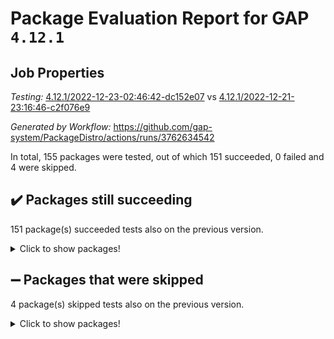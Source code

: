 # Package Evaluation Report for GAP `4.12.1`

## Job Properties

*Testing:* [4.12.1/2022-12-23-02:46:42-dc152e07](https://github.com/gap-system/PackageDistro/blob/data/reports/4.12.1/2022-12-23-02:46:42-dc152e07) vs [4.12.1/2022-12-21-23:16:46-c2f076e9](https://github.com/gap-system/PackageDistro/blob/data/reports/4.12.1/2022-12-21-23:16:46-c2f076e9)

*Generated by Workflow:* https://github.com/gap-system/PackageDistro/actions/runs/3762634542

In total, 155 packages were tested, out of which 151 succeeded, 0 failed and 4 were skipped.

## :heavy_check_mark: Packages still succeeding

151 package(s) succeeded tests also on the previous version.
<details><summary>Click to show packages!</summary>

- 4ti2interface 2022.09-01 [(success)](https://github.com/gap-system/PackageDistro/actions/runs/3762634542/jobs/6395618866)
- ace 5.6.1 [(success)](https://github.com/gap-system/PackageDistro/actions/runs/3762634542/jobs/6395618992)
- aclib 1.3.2 [(success)](https://github.com/gap-system/PackageDistro/actions/runs/3762634542/jobs/6395619084)
- agt 0.3 [(success)](https://github.com/gap-system/PackageDistro/actions/runs/3762634542/jobs/6395619168)
- alnuth 3.2.1 [(success)](https://github.com/gap-system/PackageDistro/actions/runs/3762634542/jobs/6395619245)
- anupq 3.2.6 [(success)](https://github.com/gap-system/PackageDistro/actions/runs/3762634542/jobs/6395619324)
- atlasrep 2.1.6 [(success)](https://github.com/gap-system/PackageDistro/actions/runs/3762634542/jobs/6395619409)
- autodoc 2022.10.20 [(success)](https://github.com/gap-system/PackageDistro/actions/runs/3762634542/jobs/6395619512)
- automata 1.15 [(success)](https://github.com/gap-system/PackageDistro/actions/runs/3762634542/jobs/6395619600)
- automgrp 1.3.2 [(success)](https://github.com/gap-system/PackageDistro/actions/runs/3762634542/jobs/6395619664)
- autpgrp 1.11 [(success)](https://github.com/gap-system/PackageDistro/actions/runs/3762634542/jobs/6395619752)
- cap 2022.12-15 [(success)](https://github.com/gap-system/PackageDistro/actions/runs/3762634542/jobs/6395619826)
- caratinterface 2.3.4 [(success)](https://github.com/gap-system/PackageDistro/actions/runs/3762634542/jobs/6395619894)
- cddinterface 2022.11.01 [(success)](https://github.com/gap-system/PackageDistro/actions/runs/3762634542/jobs/6395619962)
- circle 1.6.5 [(success)](https://github.com/gap-system/PackageDistro/actions/runs/3762634542/jobs/6395620031)
- classicpres 1.22 [(success)](https://github.com/gap-system/PackageDistro/actions/runs/3762634542/jobs/6395620101)
- cohomolo 1.6.10 [(success)](https://github.com/gap-system/PackageDistro/actions/runs/3762634542/jobs/6395620167)
- congruence 1.2.4 [(success)](https://github.com/gap-system/PackageDistro/actions/runs/3762634542/jobs/6395620226)
- corelg 1.56 [(success)](https://github.com/gap-system/PackageDistro/actions/runs/3762634542/jobs/6395620290)
- crime 1.6 [(success)](https://github.com/gap-system/PackageDistro/actions/runs/3762634542/jobs/6395620346)
- crisp 1.4.6 [(success)](https://github.com/gap-system/PackageDistro/actions/runs/3762634542/jobs/6395620404)
- crypting 0.10.4 [(success)](https://github.com/gap-system/PackageDistro/actions/runs/3762634542/jobs/6395620479)
- cryst 4.1.25 [(success)](https://github.com/gap-system/PackageDistro/actions/runs/3762634542/jobs/6395620552)
- crystcat 1.1.10 [(success)](https://github.com/gap-system/PackageDistro/actions/runs/3762634542/jobs/6395620620)
- ctbllib 1.3.4 [(success)](https://github.com/gap-system/PackageDistro/actions/runs/3762634542/jobs/6395620708)
- cubefree 1.19 [(success)](https://github.com/gap-system/PackageDistro/actions/runs/3762634542/jobs/6395620777)
- curlinterface 2.3.1 [(success)](https://github.com/gap-system/PackageDistro/actions/runs/3762634542/jobs/6395620836)
- cvec 2.7.6 [(success)](https://github.com/gap-system/PackageDistro/actions/runs/3762634542/jobs/6395620892)
- datastructures 0.3.0 [(success)](https://github.com/gap-system/PackageDistro/actions/runs/3762634542/jobs/6395620970)
- deepthought 1.0.6 [(success)](https://github.com/gap-system/PackageDistro/actions/runs/3762634542/jobs/6395621058)
- design 1.7 [(success)](https://github.com/gap-system/PackageDistro/actions/runs/3762634542/jobs/6395621135)
- difsets 2.3.1 [(success)](https://github.com/gap-system/PackageDistro/actions/runs/3762634542/jobs/6395621209)
- digraphs 1.6.1 [(success)](https://github.com/gap-system/PackageDistro/actions/runs/3762634542/jobs/6395621267)
- edim 1.3.6 [(success)](https://github.com/gap-system/PackageDistro/actions/runs/3762634542/jobs/6395621335)
- example 4.3.2 [(success)](https://github.com/gap-system/PackageDistro/actions/runs/3762634542/jobs/6395621408)
- examplesforhomalg 2022.11-01 [(success)](https://github.com/gap-system/PackageDistro/actions/runs/3762634542/jobs/6395621473)
- factint 1.6.3 [(success)](https://github.com/gap-system/PackageDistro/actions/runs/3762634542/jobs/6395621533)
- ferret 1.0.9 [(success)](https://github.com/gap-system/PackageDistro/actions/runs/3762634542/jobs/6395621589)
- fga 1.4.0 [(success)](https://github.com/gap-system/PackageDistro/actions/runs/3762634542/jobs/6395621661)
- fining 1.5.4 [(success)](https://github.com/gap-system/PackageDistro/actions/runs/3762634542/jobs/6395621723)
- float 1.0.3 [(success)](https://github.com/gap-system/PackageDistro/actions/runs/3762634542/jobs/6395621793)
- format 1.4.3 [(success)](https://github.com/gap-system/PackageDistro/actions/runs/3762634542/jobs/6395621850)
- forms 1.2.9 [(success)](https://github.com/gap-system/PackageDistro/actions/runs/3762634542/jobs/6395621920)
- fplsa 1.2.5 [(success)](https://github.com/gap-system/PackageDistro/actions/runs/3762634542/jobs/6395621988)
- fr 2.4.12 [(success)](https://github.com/gap-system/PackageDistro/actions/runs/3762634542/jobs/6395622045)
- francy 1.2.5 [(success)](https://github.com/gap-system/PackageDistro/actions/runs/3762634542/jobs/6395622227)
- fwtree 1.3 [(success)](https://github.com/gap-system/PackageDistro/actions/runs/3762634542/jobs/6395622307)
- gapdoc 1.6.6 [(success)](https://github.com/gap-system/PackageDistro/actions/runs/3762634542/jobs/6395622385)
- gauss 2022.12-01 [(success)](https://github.com/gap-system/PackageDistro/actions/runs/3762634542/jobs/6395622464)
- gaussforhomalg 2022.08-03 [(success)](https://github.com/gap-system/PackageDistro/actions/runs/3762634542/jobs/6395622527)
- gbnp 1.0.5 [(success)](https://github.com/gap-system/PackageDistro/actions/runs/3762634542/jobs/6395622594)
- generalizedmorphismsforcap 2022.12-01 [(success)](https://github.com/gap-system/PackageDistro/actions/runs/3762634542/jobs/6395622644)
- genss 1.6.8 [(success)](https://github.com/gap-system/PackageDistro/actions/runs/3762634542/jobs/6395622789)
- gradedmodules 2022.09-02 [(success)](https://github.com/gap-system/PackageDistro/actions/runs/3762634542/jobs/6395622857)
- gradedringforhomalg 2022.11-01 [(success)](https://github.com/gap-system/PackageDistro/actions/runs/3762634542/jobs/6395622930)
- grape 4.9.0 [(success)](https://github.com/gap-system/PackageDistro/actions/runs/3762634542/jobs/6395623002)
- groupoids 1.71 [(success)](https://github.com/gap-system/PackageDistro/actions/runs/3762634542/jobs/6395623071)
- grpconst 2.6.3 [(success)](https://github.com/gap-system/PackageDistro/actions/runs/3762634542/jobs/6395623132)
- guarana 0.96.3 [(success)](https://github.com/gap-system/PackageDistro/actions/runs/3762634542/jobs/6395623201)
- guava 3.17 [(success)](https://github.com/gap-system/PackageDistro/actions/runs/3762634542/jobs/6395623286)
- hap 1.47 [(success)](https://github.com/gap-system/PackageDistro/actions/runs/3762634542/jobs/6395623361)
- hapcryst 0.1.15 [(success)](https://github.com/gap-system/PackageDistro/actions/runs/3762634542/jobs/6395623436)
- hecke 1.5.3 [(success)](https://github.com/gap-system/PackageDistro/actions/runs/3762634542/jobs/6395623528)
- help 3.5 [(success)](https://github.com/gap-system/PackageDistro/actions/runs/3762634542/jobs/6395623611)
- homalg 2022.11-01 [(success)](https://github.com/gap-system/PackageDistro/actions/runs/3762634542/jobs/6395623728)
- homalgtocas 2022.11-02 [(success)](https://github.com/gap-system/PackageDistro/actions/runs/3762634542/jobs/6395623831)
- idrel 2.44 [(success)](https://github.com/gap-system/PackageDistro/actions/runs/3762634542/jobs/6395623904)
- images 1.3.1 [(success)](https://github.com/gap-system/PackageDistro/actions/runs/3762634542/jobs/6395623976)
- intpic 0.3.0 [(success)](https://github.com/gap-system/PackageDistro/actions/runs/3762634542/jobs/6395624050)
- io 4.8.0 [(success)](https://github.com/gap-system/PackageDistro/actions/runs/3762634542/jobs/6395624456)
- io_forhomalg 2022.11-01 [(success)](https://github.com/gap-system/PackageDistro/actions/runs/3762634542/jobs/6395624565)
- irredsol 1.4.4 [(success)](https://github.com/gap-system/PackageDistro/actions/runs/3762634542/jobs/6395624682)
- json 2.1.1 [(success)](https://github.com/gap-system/PackageDistro/actions/runs/3762634542/jobs/6395624782)
- jupyterkernel 1.4.1 [(success)](https://github.com/gap-system/PackageDistro/actions/runs/3762634542/jobs/6395624891)
- jupyterviz 1.5.6 [(success)](https://github.com/gap-system/PackageDistro/actions/runs/3762634542/jobs/6395625017)
- kan 1.34 [(success)](https://github.com/gap-system/PackageDistro/actions/runs/3762634542/jobs/6395625132)
- kbmag 1.5.10 [(success)](https://github.com/gap-system/PackageDistro/actions/runs/3762634542/jobs/6395625231)
- laguna 3.9.5 [(success)](https://github.com/gap-system/PackageDistro/actions/runs/3762634542/jobs/6395625327)
- liealgdb 2.2.1 [(success)](https://github.com/gap-system/PackageDistro/actions/runs/3762634542/jobs/6395625435)
- liepring 2.8 [(success)](https://github.com/gap-system/PackageDistro/actions/runs/3762634542/jobs/6395625539)
- liering 2.4.2 [(success)](https://github.com/gap-system/PackageDistro/actions/runs/3762634542/jobs/6395625647)
- linearalgebraforcap 2022.12-04 [(success)](https://github.com/gap-system/PackageDistro/actions/runs/3762634542/jobs/6395625792)
- localizeringforhomalg 2022.11-01 [(success)](https://github.com/gap-system/PackageDistro/actions/runs/3762634542/jobs/6395625919)
- loops 3.4.3 [(success)](https://github.com/gap-system/PackageDistro/actions/runs/3762634542/jobs/6395626004)
- lpres 1.0.3 [(success)](https://github.com/gap-system/PackageDistro/actions/runs/3762634542/jobs/6395626124)
- majoranaalgebras 1.5.1 [(success)](https://github.com/gap-system/PackageDistro/actions/runs/3762634542/jobs/6395626244)
- mapclass 1.4.6 [(success)](https://github.com/gap-system/PackageDistro/actions/runs/3762634542/jobs/6395626358)
- matgrp 0.70 [(success)](https://github.com/gap-system/PackageDistro/actions/runs/3762634542/jobs/6395626476)
- matricesforhomalg 2022.12-01 [(success)](https://github.com/gap-system/PackageDistro/actions/runs/3762634542/jobs/6395626585)
- modisom 2.5.3 [(success)](https://github.com/gap-system/PackageDistro/actions/runs/3762634542/jobs/6395626697)
- modulepresentationsforcap 2022.12-01 [(success)](https://github.com/gap-system/PackageDistro/actions/runs/3762634542/jobs/6395626809)
- modules 2022.11-01 [(success)](https://github.com/gap-system/PackageDistro/actions/runs/3762634542/jobs/6395626900)
- monoidalcategories 2022.12-01 [(success)](https://github.com/gap-system/PackageDistro/actions/runs/3762634542/jobs/6395626981)
- nconvex 2022.09-01 [(success)](https://github.com/gap-system/PackageDistro/actions/runs/3762634542/jobs/6395627088)
- nilmat 1.4.2 [(success)](https://github.com/gap-system/PackageDistro/actions/runs/3762634542/jobs/6395627214)
- nock 1.5 [(success)](https://github.com/gap-system/PackageDistro/actions/runs/3762634542/jobs/6395627309)
- normalizinterface 1.3.5 [(success)](https://github.com/gap-system/PackageDistro/actions/runs/3762634542/jobs/6395627410)
- nq 2.5.9 [(success)](https://github.com/gap-system/PackageDistro/actions/runs/3762634542/jobs/6395627542)
- numericalsgps 1.3.1 [(success)](https://github.com/gap-system/PackageDistro/actions/runs/3762634542/jobs/6395627642)
- openmath 11.5.2 [(success)](https://github.com/gap-system/PackageDistro/actions/runs/3762634542/jobs/6395627756)
- orb 4.9.0 [(success)](https://github.com/gap-system/PackageDistro/actions/runs/3762634542/jobs/6395628119)
- packagemanager 1.3.2 [(success)](https://github.com/gap-system/PackageDistro/actions/runs/3762634542/jobs/6395628184)
- patternclass 2.4.3 [(success)](https://github.com/gap-system/PackageDistro/actions/runs/3762634542/jobs/6395628234)
- permut 2.0.4 [(success)](https://github.com/gap-system/PackageDistro/actions/runs/3762634542/jobs/6395628299)
- polenta 1.3.10 [(success)](https://github.com/gap-system/PackageDistro/actions/runs/3762634542/jobs/6395628373)
- polymaking 0.8.6 [(success)](https://github.com/gap-system/PackageDistro/actions/runs/3762634542/jobs/6395628440)
- primgrp 3.4.3 [(success)](https://github.com/gap-system/PackageDistro/actions/runs/3762634542/jobs/6395628504)
- profiling 2.5.2 [(success)](https://github.com/gap-system/PackageDistro/actions/runs/3762634542/jobs/6395628573)
- qpa 1.34 [(success)](https://github.com/gap-system/PackageDistro/actions/runs/3762634542/jobs/6395628633)
- quagroup 1.8.3 [(success)](https://github.com/gap-system/PackageDistro/actions/runs/3762634542/jobs/6395628677)
- radiroot 2.9 [(success)](https://github.com/gap-system/PackageDistro/actions/runs/3762634542/jobs/6395628767)
- rcwa 4.7.1 [(success)](https://github.com/gap-system/PackageDistro/actions/runs/3762634542/jobs/6395628840)
- rds 1.8 [(success)](https://github.com/gap-system/PackageDistro/actions/runs/3762634542/jobs/6395628928)
- recog 1.4.2 [(success)](https://github.com/gap-system/PackageDistro/actions/runs/3762634542/jobs/6395629001)
- repndecomp 1.2.1 [(success)](https://github.com/gap-system/PackageDistro/actions/runs/3762634542/jobs/6395629068)
- repsn 3.1.0 [(success)](https://github.com/gap-system/PackageDistro/actions/runs/3762634542/jobs/6395629144)
- resclasses 4.7.3 [(success)](https://github.com/gap-system/PackageDistro/actions/runs/3762634542/jobs/6395629210)
- ringsforhomalg 2022.11-01 [(success)](https://github.com/gap-system/PackageDistro/actions/runs/3762634542/jobs/6395629275)
- sco 2022.09-01 [(success)](https://github.com/gap-system/PackageDistro/actions/runs/3762634542/jobs/6395629344)
- scscp 2.4.0 [(success)](https://github.com/gap-system/PackageDistro/actions/runs/3762634542/jobs/6395629419)
- semigroups 5.2.0 [(success)](https://github.com/gap-system/PackageDistro/actions/runs/3762634542/jobs/6395629472)
- sglppow 2.3 [(success)](https://github.com/gap-system/PackageDistro/actions/runs/3762634542/jobs/6395629540)
- sgpviz 0.999.5 [(success)](https://github.com/gap-system/PackageDistro/actions/runs/3762634542/jobs/6395629612)
- simpcomp 2.1.14 [(success)](https://github.com/gap-system/PackageDistro/actions/runs/3762634542/jobs/6395629710)
- singular 2022.09.23 [(success)](https://github.com/gap-system/PackageDistro/actions/runs/3762634542/jobs/6395629774)
- sl2reps 1.1 [(success)](https://github.com/gap-system/PackageDistro/actions/runs/3762634542/jobs/6395629844)
- sla 1.5.3 [(success)](https://github.com/gap-system/PackageDistro/actions/runs/3762634542/jobs/6395629899)
- smallgrp 1.5.1 [(success)](https://github.com/gap-system/PackageDistro/actions/runs/3762634542/jobs/6395629971)
- smallsemi 0.6.13 [(success)](https://github.com/gap-system/PackageDistro/actions/runs/3762634542/jobs/6395630020)
- sonata 2.9.6 [(success)](https://github.com/gap-system/PackageDistro/actions/runs/3762634542/jobs/6395630083)
- sophus 1.27 [(success)](https://github.com/gap-system/PackageDistro/actions/runs/3762634542/jobs/6395630158)
- spinsym 1.5.2 [(success)](https://github.com/gap-system/PackageDistro/actions/runs/3762634542/jobs/6395630223)
- standardff 0.9.4 [(success)](https://github.com/gap-system/PackageDistro/actions/runs/3762634542/jobs/6395630274)
- symbcompcc 1.3.2 [(success)](https://github.com/gap-system/PackageDistro/actions/runs/3762634542/jobs/6395630353)
- thelma 1.3 [(success)](https://github.com/gap-system/PackageDistro/actions/runs/3762634542/jobs/6395630424)
- tomlib 1.2.9 [(success)](https://github.com/gap-system/PackageDistro/actions/runs/3762634542/jobs/6395630480)
- toolsforhomalg 2022.12-01 [(success)](https://github.com/gap-system/PackageDistro/actions/runs/3762634542/jobs/6395630551)
- toric 1.9.5 [(success)](https://github.com/gap-system/PackageDistro/actions/runs/3762634542/jobs/6395630614)
- toricvarieties 2022.07.13 [(success)](https://github.com/gap-system/PackageDistro/actions/runs/3762634542/jobs/6395630679)
- transgrp 3.6.3 [(success)](https://github.com/gap-system/PackageDistro/actions/runs/3762634542/jobs/6395630749)
- ugaly 4.0.3 [(success)](https://github.com/gap-system/PackageDistro/actions/runs/3762634542/jobs/6395630807)
- unipot 1.5 [(success)](https://github.com/gap-system/PackageDistro/actions/runs/3762634542/jobs/6395630879)
- unitlib 4.1.0 [(success)](https://github.com/gap-system/PackageDistro/actions/runs/3762634542/jobs/6395630962)
- utils 0.81 [(success)](https://github.com/gap-system/PackageDistro/actions/runs/3762634542/jobs/6395631037)
- uuid 0.7 [(success)](https://github.com/gap-system/PackageDistro/actions/runs/3762634542/jobs/6395631123)
- walrus 0.9991 [(success)](https://github.com/gap-system/PackageDistro/actions/runs/3762634542/jobs/6395631217)
- wedderga 4.10.2 [(success)](https://github.com/gap-system/PackageDistro/actions/runs/3762634542/jobs/6395631284)
- xmod 2.88 [(success)](https://github.com/gap-system/PackageDistro/actions/runs/3762634542/jobs/6395631375)
- xmodalg 1.23 [(success)](https://github.com/gap-system/PackageDistro/actions/runs/3762634542/jobs/6395631463)
- yangbaxter 0.10.2 [(success)](https://github.com/gap-system/PackageDistro/actions/runs/3762634542/jobs/6395631565)
- zeromqinterface 0.14 [(success)](https://github.com/gap-system/PackageDistro/actions/runs/3762634542/jobs/6395631641)
</details>

## :heavy_minus_sign: Packages that were skipped

4 package(s) skipped tests also on the previous version.
<details><summary>Click to show packages!</summary>

- browse 1.8.19 [(skipped)](https://github.com/gap-system/PackageDistro/actions/runs/3762634542/jobs/6395501891)
- itc 1.5.1 [(skipped)](https://github.com/gap-system/PackageDistro/actions/runs/3762634542/jobs/6395501891)
- polycyclic 2.16 [(skipped)](https://github.com/gap-system/PackageDistro/actions/runs/3762634542/jobs/6395501891)
- xgap 4.31 [(skipped)](https://github.com/gap-system/PackageDistro/actions/runs/3762634542/jobs/6395501891)
</details>


